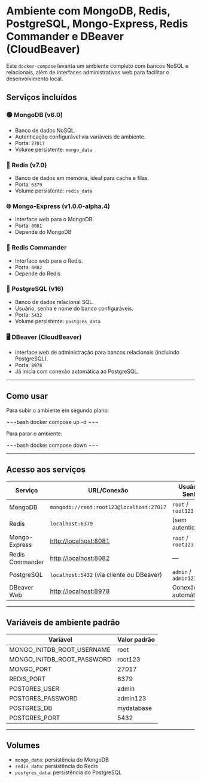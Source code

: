# Ambiente com MongoDB, Redis, PostgreSQL, Mongo-Express, Redis Commander e DBeaver (CloudBeaver)

Este `docker-compose` levanta um ambiente completo com bancos NoSQL e relacionais, além de interfaces administrativas web para facilitar o desenvolvimento local.

## Serviços incluídos

### 🟢 MongoDB (v6.0)
- Banco de dados NoSQL.
- Autenticação configurável via variáveis de ambiente.
- Porta: `27017`
- Volume persistente: `mongo_data`

### 🔴 Redis (v7.0)
- Banco de dados em memória, ideal para cache e filas.
- Porta: `6379`
- Volume persistente: `redis_data`

### 🌐 Mongo-Express (v1.0.0-alpha.4)
- Interface web para o MongoDB.
- Porta: `8081`
- Depende do MongoDB

### 🧰 Redis Commander
- Interface web para o Redis.
- Porta: `8082`
- Depende do Redis

### 🔵 PostgreSQL (v16)
- Banco de dados relacional SQL.
- Usuário, senha e nome do banco configuráveis.
- Porta: `5432`
- Volume persistente: `postgres_data`

### 🖥️ DBeaver (CloudBeaver)
- Interface web de administração para bancos relacionais (incluindo PostgreSQL).
- Porta: `8978`
- Já inicia com conexão automática ao PostgreSQL.

---

## Como usar

Para subir o ambiente em segundo plano:

¬¬¬bash
docker compose up -d
¬¬¬

Para parar o ambiente:

¬¬¬bash
docker compose down
¬¬¬

---

## Acesso aos serviços

| Serviço           | URL/Conexão                                       | Usuário / Senha         |
|------------------|---------------------------------------------------|--------------------------|
| MongoDB          | `mongodb://root:root123@localhost:27017`          | `root` / `root123`       |
| Redis            | `localhost:6379`                                  | (sem autenticação)       |
| Mongo-Express    | [http://localhost:8081](http://localhost:8081)    | `root` / `root123`       |
| Redis Commander  | [http://localhost:8082](http://localhost:8082)    | —                        |
| PostgreSQL       | `localhost:5432` (via cliente ou DBeaver)         | `admin` / `admin123`     |
| DBeaver Web      | [http://localhost:8978](http://localhost:8978)    | Conexão automática       |

---

## Variáveis de ambiente padrão

| Variável                   | Valor padrão  |
|----------------------------|---------------|
| MONGO_INITDB_ROOT_USERNAME| root          |
| MONGO_INITDB_ROOT_PASSWORD| root123       |
| MONGO_PORT                | 27017         |
| REDIS_PORT                | 6379          |
| POSTGRES_USER             | admin         |
| POSTGRES_PASSWORD         | admin123      |
| POSTGRES_DB               | mydatabase    |
| POSTGRES_PORT             | 5432          |

---

## Volumes

- `mongo_data`: persistência do MongoDB
- `redis_data`: persistência do Redis
- `postgres_data`: persistência do PostgreSQL
